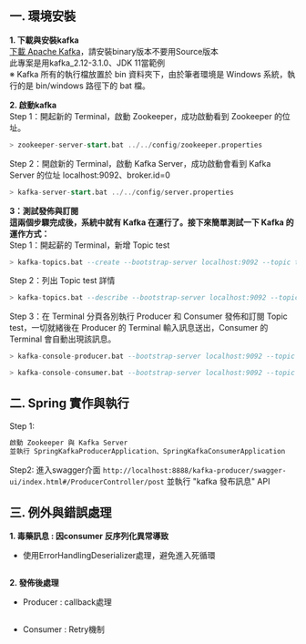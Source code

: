 **一. 環境安裝** 
---
**1. 下載與安裝kafka**    
[下載 Apache Kafka](https://kafka.apache.org/downloads)，請安裝binary版本不要用Source版本  
此專案是用kafka_2.12-3.1.0、JDK 11當範例  
※ Kafka 所有的執行檔放置於 bin 資料夾下，由於筆者環境是 Windows 系統，執行的是 bin/windows 路徑下的 bat 檔。

**2. 啟動kafka**  
Step 1：開起新的 Terminal，啟動 Zookeeper，成功啟動看到 Zookeeper 的位址。  
```sql
> zookeeper-server-start.bat ../../config/zookeeper.properties
```
Step 2：開啟新的 Terminal，啟動 Kafka Server，成功啟動會看到 Kafka Server 的位址 localhost:9092、broker.id=0
```sql
> kafka-server-start.bat ../../config/server.properties
```

**3：測試發佈與訂閱**  
**這兩個步驟完成後，系統中就有 Kafka 在運行了。接下來簡單測試一下 Kafka 的運作方式：**  
Step 1：開起薪的 Terminal，新增 Topic test  
```sql
> kafka-topics.bat --create --bootstrap-server localhost:9092 --topic test --replication-factor 1 --partitions 1
```
Step 2：列出 Topic test 詳情  
```sql
> kafka-topics.bat --describe --bootstrap-server localhost:9092 --topic test
```
Step 3：在 Terminal 分頁各別執行 Producer 和 Consumer 發佈和訂閱 Topic test，一切就緒後在 Producer 的 Terminal 輸入訊息送出，Consumer 的 Terminal 會自動出現該訊息。  
```sql
> kafka-console-producer.bat --bootstrap-server localhost:9092 --topic test
```
```sql
> kafka-console-consumer.bat --bootstrap-server localhost:9092 --topic test
```

**二. Spring 實作與執行** 
---
Step 1:
```sql
啟動 Zookeeper 與 Kafka Server
並執行 SpringKafkaProducerApplication、SpringKafkaConsumerApplication
```
Step2:
進入swagger介面 `http://localhost:8888/kafka-producer/swagger-ui/index.html#/ProducerController/post`
並執行 "kafka 發布訊息" API

**三. 例外與錯誤處理** 
---
**1. 毒藥訊息 : 因consumer 反序列化異常導致**
  - 使用ErrorHandlingDeserializer處理，避免進入死循環
  ```sql
  ```
**2. 發佈後處理**
  - Producer : callback處理
  ```sql
  ```
  - Consumer : Retry機制
  ```sql
  ```
